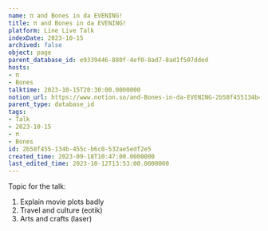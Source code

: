 ```yaml
---
name: π and Bones in da EVENING!
title: π and Bones in da EVENING!
platform: Line Live Talk
indexDate: 2023-10-15
archived: false
object: page
parent_database_id: e9339446-880f-4ef0-8ad7-8ad1f507dded
hosts:
- π
- Bones
talktime: 2023-10-15T20:30:00.0000000
notion_url: https://www.notion.so/and-Bones-in-da-EVENING-2b58f455134b455cb6c0532ae5edf2e5
parent_type: database_id
tags:
- Talk
- 2023-10-15
- π
- Bones
id: 2b58f455-134b-455c-b6c0-532ae5edf2e5
created_time: 2023-09-18T10:47:00.0000000
last_edited_time: 2023-10-12T13:53:00.0000000
---
```


Topic for the talk:
1. Explain movie plots  badly 
2. Travel and culture (eotik)
3. Arts and crafts (laser)

























